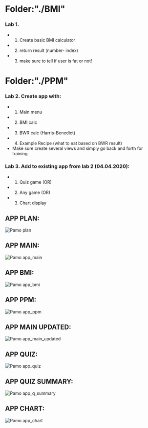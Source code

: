 # Folder:"./BMI"

### Lab 1.
* 1) Create basic BMI calculator
* 2) return result (number- index)
* 3) make sure to tell if user is fat or not!


# Folder:"./PPM"

### Lab 2. Create app with:
* 1) Main menu
* 2) BMI calc
* 3) BWR calc (Harris-Benedict)
* 4) Example Recipe (what to eat based on BWR result)
* Make sure create several views and simply go back and forth for training.

### Lab 3. Add to existing app from lab 2 (04.04.2020):
* 1) Quiz game (OR)
* 2) Any game (OR)
* 3) Chart display

## APP PLAN:
![Pamo plan](https://raw.githubusercontent.com/ravczar/PAMO/master/images/PAMO_PLAN.png)
## APP MAIN:
![Pamo app_main](https://raw.githubusercontent.com/ravczar/PAMO/master/images/main.png)
## APP BMI:
![Pamo app_bmi](https://raw.githubusercontent.com/ravczar/PAMO/master/images/bmi.png)
## APP PPM:
![Pamo app_ppm](https://raw.githubusercontent.com/ravczar/PAMO/master/images/ppm.png)
## APP MAIN UPDATED:
![Pamo app_main_updated](https://raw.githubusercontent.com/ravczar/PAMO/master/images/main_updated.png)
## APP QUIZ:
![Pamo app_quiz](https://raw.githubusercontent.com/ravczar/PAMO/master/images/quiz.png)
## APP QUIZ SUMMARY:
![Pamo app_q_summary](https://raw.githubusercontent.com/ravczar/PAMO/master/images/quiz_summary.png)
## APP CHART:
![Pamo app_chart](https://raw.githubusercontent.com/ravczar/PAMO/master/images/chart_corona.png)